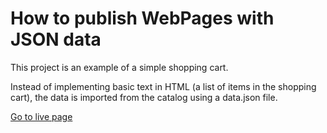 # How to publish WebPages with JSON data

This project is an example of a simple shopping cart. 

Instead of implementing basic text in HTML (a list of items in the shopping cart), the data is imported from the catalog using a data.json file.

[Go to live page](https://carevick.github.io/shopping_cart_with_JSON_data/)
